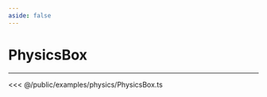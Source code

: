 ```yaml
---
aside: false
---
```


# PhysicsBox
---
<Demo src="/examples/physics/PhysicsBox.ts" :code="false" :height="700"></Demo>

<<< @/public/examples/physics/PhysicsBox.ts